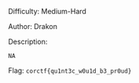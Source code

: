 Difficulty: Medium-Hard

Author: Drakon

Description:
```
NA
```

Flag: `corctf{qu1nt3c_w0u1d_b3_pr0ud}`
